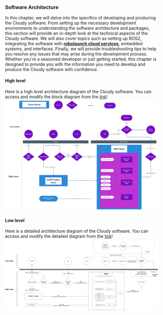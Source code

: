 ### Software Architecture

In this chapter, we will delve into the specifics of developing and producing the Cloudy software. From setting up the necessary development environments to understanding the software architecture and packages, this section will provide an in-depth look at the technical aspects of the Cloudy software. We will also cover topics such as setting up ROS2, integrating the software with [**robolaunch cloud services**](https://www.robolaunch.cloud), embedded systems, and interfaces. Finally, we will provide troubleshooting tips to help you resolve any issues that may arise during the development process. Whether you're a seasoned developer or just getting started, this chapter is designed to provide you with the information you need to develop and produce the Cloudy software with confidence.

#### High level
Here is a high level architecture diagram of the Cloudy software. You can access and modify the block diagram from the [link](https://whimsical.com/LxtNBwNDTjNXYP3EHM6uqS)! 
<img style="background-color:white!important" src="../../images/software_block_diagram.png" alt="detailedsoftwareblockdiagram">

#### Low level
Here is a detailed architecture diagram of the Cloudy software. You can access and modify the detailed diagram from the [link](https://raw.githubusercontent.com/robolaunch/cloudy/main/docs/DetailedSoftwareDiagram.drawio)! 
<img style="background-color:white!important" src="../../images/DetailedSoftwareDiagram.drawio.png" alt="detailedsoftwareblockdiagram">
